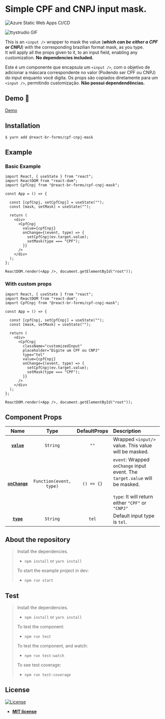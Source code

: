 # Simple CPF and CNPJ input mask.

![Azure Static Web Apps CI/CD](https://github.com/julianograms/react-cpf-cnpj-mask/workflows/Azure%20Static%20Web%20Apps%20CI/CD/badge.svg)

![ttystrudio GIF](https://imgur.com/VA7PT8i.gif)

This is an `<input />` wrapper to mask the value (**_which can be either a CPF or CNPJ_**) with the corresponding brazilian format mask, as you type. \
It will apply all the props given to it, to an input field, enabling any customization.
**No dependencies included.**

Este é um componente que encapsula um `<input />`, com o objetivo de adicionar a máscara correspondente no valor (Podendo ser CPF ou CNPJ) do input enquanto você digita.
Os props são copiados diretamente para um `<input />`, permitindo customização.
**Não possui dependendências.**

## Demo :imp:

<a href="https://agreeable-ocean-09191400f.azurestaticapps.net" target="_blank">Demo</a>

## Installation

```shell
$ yarn add @react-br-forms/cpf-cnpj-mask
```

## Example

### Basic Example

```JSX
import React, { useState } from "react";
import ReactDOM from "react-dom";
import CpfCnpj from "@react-br-forms/cpf-cnpj-mask";

const App = () => {

  const [cpfCnpj, setCpfCnpj] = useState("");
  const [mask, setMask] = useState("");

  return (
    <div>
      <CpfCnpj
        value={cpfCnpj}
        onChange={(event, type) => {
          setCpfCnpj(ev.target.value);
          setMask(type === "CPF");
        }}
      />
    </div>
  );
};

ReactDOM.render(<App />, document.getElementById("root"));

```

### With custom props

```JSX
import React, { useState } from "react";
import ReactDOM from "react-dom";
import CpfCnpj from "@react-br-forms/cpf-cnpj-mask";

const App = () => {

  const [cpfCnpj, setCpfCnpj] = useState("");
  const [mask, setMask] = useState("");

  return (
    <div>
      <CpfCnpj
        className="customizedInput"
        placeholder="Digite um CPF ou CNPJ"
        type="tel"
        value={cpfCnpj}
        onChange={(event, type) => {
          setCpfCnpj(ev.target.value);
          setMask(type === "CPF");
        }}
      />
    </div>
  );
};

ReactDOM.render(<App />, document.getElementById("root"));

```

## Component Props

|            Name             |          Type           | DefaultProps | Description                                                                                                                                |
| :-------------------------: | :---------------------: | :----------: | :----------------------------------------------------------------------------------------------------------------------------------------- |
|    **[`value`](#value)**    |        `String`         |     `""`     | Wrapped `<input/>` value. This value will be masked.                                                                                       |  |
| **[`onChange`](#onChange)** | `Function(event, type)` |  `() => {}`  | `event`: Wrapped `onChange` input event. The `target.value` will be masked. <br /><br /> `type`: It will return either `"CPF"` or `"CNPJ"` |
|     **[`type`](#type)**     |        `String`         |    `tel`     | Default input type is `tel`.                                                                                                               |

## About the repository

> Install the dependencies.
>
> - `npm install` or `yarn install`
>
> To start the example project in dev:
>
> - `npm run start`

## Test

> Install the dependencies.
>
> - `npm install` or `yarn install`
>
> To test the component:
>
> - `npm run test`
>
> To test the component, and watch:
>
> - `npm run test:watch`
>
> To see test coverage:
>
> - `npm run test:coverage`

## License

[![License](http://img.shields.io/:license-mit-blue.svg?style=flat-square)](http://badges.mit-license.org)

- **[MIT license](http://opensource.org/licenses/mit-license.php)**
